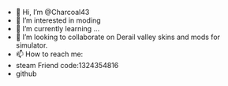 - 👋 Hi, I’m @Charcoal43
- 👀 I’m interested in moding
- 🌱 I’m currently learning ...
- 💞️ I’m looking to collaborate on Derail valley skins and mods for simulator.
- 📫 How to reach me:
- steam Friend code:1324354816
- github

<!---
Charcoal43/Charcoal43 is a ✨ special ✨ repository because its `README.md` (this file) appears on your GitHub profile.
You can click the Preview link to take a look at your changes.
--->

